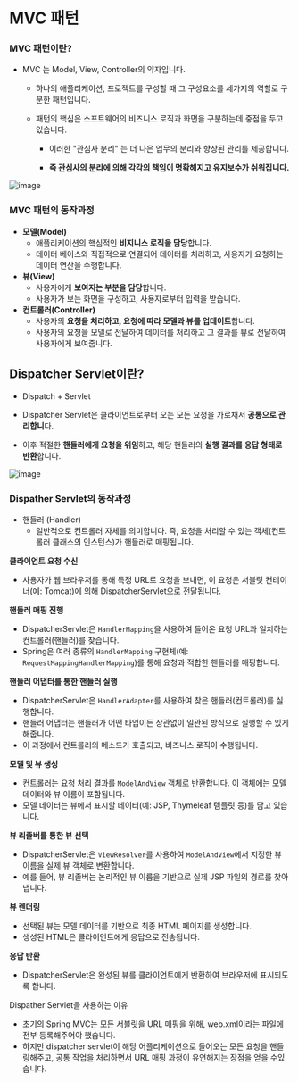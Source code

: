 # MVC 패턴

### MVC 패턴이란?

- MVC 는 Model, View, Controller의 약자입니다.

  - 하나의 애플리케이션, 프로젝트를 구성할 때 그 구성요소를 세가지의 역할로 구분한 패턴입니다.

  - 패턴의 핵심은 소프트웨어의 비즈니스 로직과 화면을 구분하는데 중점을 두고있습니다.

    - 이러한 "관심사 분리" 는 더 나은 업무의 분리와 향상된 관리를 제공합니다.

    - **즉 관심사의 분리에 의해 각각의 책임이 명확해지고 유지보수가 쉬워집니다.**

![image](https://github.com/user-attachments/assets/d7ab7d81-0e90-4db3-bb14-64cd077c1f39)


### **MVC 패턴의 동작과정**

- **모델(Model)** 
  - 애플리케이션의 핵심적인 **비지니스 로직을 담당**합니다. 
  - 데이터 베이스와 직접적으로 연결되어 데이터를 처리하고, 사용자가 요청하는 데이터 연산을 수행합니다.
- **뷰(View)**
  - 사용자에게 **보여지는 부분을 담당**합니다. 
  - 사용자가 보는 화면을 구성하고, 사용자로부터 입력을 받습니다.
- **컨트롤러(Controller)**
  - 사용자의 **요청을 처리하고, 요청에 따라 모델과 뷰를 업데이트**합니다. 
  - 사용자의 요청을 모델로 전달하여 데이터를 처리하고 그 결과를 뷰로 전달하여 사용자에게 보여줍니다.



## Dispatcher Servlet이란?

- Dispatch + Servlet
- Dispatcher Servlet은 클라이언트로부터 오는 모든 요청을 가로채서 **공통으로 관리합니**다.

- 이후 적절한 **핸들러에게 요청을 위임**하고, 해당 핸들러의 **실행 결과를 응답 형태로 반환**합니다.

![image](https://github.com/user-attachments/assets/d237fa10-b5d2-4a80-a3e6-107436c793de)



### Dispather Servlet의 동작과정

- 핸들러 (Handler)
  - 일반적으로 컨트롤러 자체를 의미합니다. 즉, 요청을 처리할 수 있는 객체(컨트롤러 클래스의 인스턴스)가 핸들러로 매핑됩니다.


**클라이언트 요청 수신**

- 사용자가 웹 브라우저를 통해 특정 URL로 요청을 보내면, 이 요청은 서블릿 컨테이너(예: Tomcat)에 의해 DispatcherServlet으로 전달됩니다.

**핸들러 매핑 진행**

- DispatcherServlet은 `HandlerMapping`을 사용하여 들어온 요청 URL과 일치하는 컨트롤러(핸들러)를 찾습니다.
- Spring은 여러 종류의 `HandlerMapping` 구현체(예: `RequestMappingHandlerMapping`)를 통해 요청과 적합한 핸들러를 매핑합니다.

**핸들러 어댑터를 통한 핸들러 실행**

- DispatcherServlet은 `HandlerAdapter`를 사용하여 찾은 핸들러(컨트롤러)를 실행합니다.
- 핸들러 어댑터는 핸들러가 어떤 타입이든 상관없이 일관된 방식으로 실행할 수 있게 해줍니다.
- 이 과정에서 컨트롤러의 메소드가 호출되고, 비즈니스 로직이 수행됩니다.

**모델 및 뷰 생성**

- 컨트롤러는 요청 처리 결과를 `ModelAndView` 객체로 반환합니다. 이 객체에는 모델 데이터와 뷰 이름이 포함됩니다.
- 모델 데이터는 뷰에서 표시할 데이터(예: JSP, Thymeleaf 템플릿 등)를 담고 있습니다.

**뷰 리졸버를 통한 뷰 선택**

- DispatcherServlet은 `ViewResolver`를 사용하여 `ModelAndView`에서 지정한 뷰 이름을 실제 뷰 객체로 변환합니다.
- 예를 들어, 뷰 리졸버는 논리적인 뷰 이름을 기반으로 실제 JSP 파일의 경로를 찾아냅니다.

**뷰 렌더링**

- 선택된 뷰는 모델 데이터를 기반으로 최종 HTML 페이지를 생성합니다.
- 생성된 HTML은 클라이언트에게 응답으로 전송됩니다.

**응답 반환**

- DispatcherServlet은 완성된 뷰를 클라이언트에게 반환하여 브라우저에 표시되도록 합니다.

  

Dispather Servlet을 사용하는 이유

- 초기의 Spring MVC는 모든 서블릿을 URL 매핑을 위해, web.xml이라는 파일에 전부 등록해주어야 했습니다.
- 하지만 dispatcher servlet이 해당 어플리케이션으로 들어오는 모든 요청을 핸들링해주고, 공통 작업을 처리하면서 URL 매핑 과정이 유연해지는 장점을 얻을 수있습니다.
